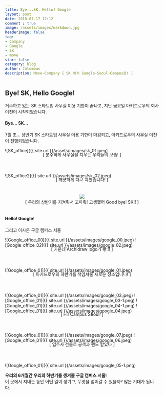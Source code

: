 ```yaml
---
title: Bye...SK, Hello! Google
layout: post
date: 2018-07-17 12:12
comment : true
image: /assets/images/markdown.jpg
headerImage: false
tag:
- Company
- Google
- SK
- move
star: false
category: blog
author: Columbus
description: Move-Company [ SK 에서 Google-Seoul-Campus로! ]
---
```


## Bye! SK, Hello Google!

<p>
거주하고 있는 SK 스타트업 사무실 이용 기한이 끝나고, 지난 금요일 아키드로우의 회사 이전이 시작되었습니다.<br />
</p>

<div id="SK">

<h4> Bye... SK... </h4>
</div>

<p>7월 초... 상반기 SK 스타트업 사무실 이용 기한이 마감되고, 아키드로우의 사무실 이전이 진행되었습니다.</p>

![SK_office]({{ site.url }}/assets/images/sk_01.jpeg)
<div class="caption" style="position:relative; top: -20px; text-align: center; font-size:14px;">[ 분주하게 사무실을 치우는 우리들의 모습! ]<br /><br /></div>

![SK_office2]({{ site.url }}/assets/images/sk_02.jpeg)
<div class="caption" style="position:relative; top: -20px; text-align: center; font-size:14px;">[ 깨끗하게 다~! 치웠습니다! ]<br /><br /></div>

<div style="top:10px; width: 100%; text-align: center;">
<img src="{{ site.url }}/assets/images/sk.gif">
</div>

<div class="caption" style="top:10px; width: 100%; text-align: center; font-size:14px;">[ 우리의 상반기를 지켜줘서 고마워! 고생했어 Good bye! SK!! ]<br /><br /></div>


<h4> Hello! Google! </h4>

<p>그리고 이사온 구글 캠퍼스 서울</p>

![Google_office_00]({{ site.url }}/assets/images/google_00.jpeg)
![Google_office_02]({{ site.url }}/assets/images/google_02.jpeg)

<div class="caption" style="position:relative; top: -20px; text-align: center; font-size:14px;">[ 가운데 Archidraw logo가 뙇!!! ]<br /><br /></div>

![Google_office_01]({{ site.url }}/assets/images/google_01.jpeg)

<div class="caption" style="position:relative; top: -20px; text-align: center; font-size:14px;">[ 아키드로우의 하반기를 책임져줄 새로운 장소입니다! ]<br /><br /></div>

![Google_office_01]({{ site.url }}/assets/images/google_03.jpeg)
![Google_office_01]({{ site.url }}/assets/images/google_03-1.png)
![Google_office_01]({{ site.url }}/assets/images/google_04-1.png)
![Google_office_01]({{ site.url }}/assets/images/google_04.jpeg)
<div class="caption" style="position:relative; top: -20px; text-align: center; font-size:14px;">[ Hi! Campus Seoul! ]<br /><br /></div>

![Google_office_01]({{ site.url }}/assets/images/google_07.jpeg)
![Google_office_01]({{ site.url }}/assets/images/google_06.jpeg)
<div class="caption" style="position:relative; top: -20px; text-align: center; font-size:14px;">[ 입주사 선물로 공책과 펜도 받았다 ]<br /><br /></div>

![Google_office_01]({{ site.url }}/assets/images/google_05-1.png)

__우리의 6개월간 우리의 하반기를 챙겨줄 구글 캠퍼스 서울!__ <br />
이 곳에서 지내는 동안 어떤 일이 생기고, 무엇을 얻어갈 수 있을까? 많은 기대가 됩니다.
<br />
<br />
